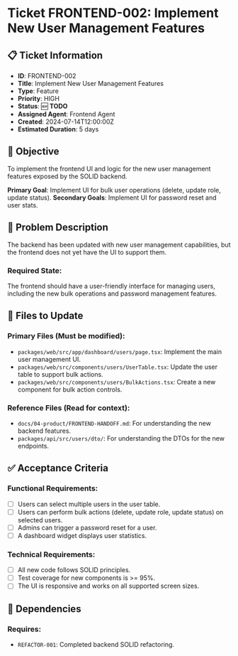 # Ticket FRONTEND-002: Implement New User Management Features

## 📋 Ticket Information

- **ID**: FRONTEND-002
- **Title**: Implement New User Management Features
- **Type**: Feature
- **Priority**: HIGH
- **Status**: 🆕 **TODO**
- **Assigned Agent**: Frontend Agent
- **Created**: 2024-07-14T12:00:00Z
- **Estimated Duration**: 5 days

## 🎯 Objective

To implement the frontend UI and logic for the new user management features exposed by the SOLID backend.

**Primary Goal**: Implement UI for bulk user operations (delete, update role, update status).
**Secondary Goals**: Implement UI for password reset and user stats.

## 🚨 Problem Description

The backend has been updated with new user management capabilities, but the frontend does not yet have the UI to support them.

### Required State:

The frontend should have a user-friendly interface for managing users, including the new bulk operations and password management features.

## 📁 Files to Update

### Primary Files (Must be modified):

- `packages/web/src/app/dashboard/users/page.tsx`: Implement the main user management UI.
- `packages/web/src/components/users/UserTable.tsx`: Update the user table to support bulk actions.
- `packages/web/src/components/users/BulkActions.tsx`: Create a new component for bulk action controls.

### Reference Files (Read for context):

- `docs/04-product/FRONTEND-HANDOFF.md`: For understanding the new backend features.
- `packages/api/src/users/dto/`: For understanding the DTOs for the new endpoints.

## ✅ Acceptance Criteria

### Functional Requirements:

- [ ] Users can select multiple users in the user table.
- [ ] Users can perform bulk actions (delete, update role, update status) on selected users.
- [ ] Admins can trigger a password reset for a user.
- [ ] A dashboard widget displays user statistics.

### Technical Requirements:

- [ ] All new code follows SOLID principles.
- [ ] Test coverage for new components is >= 95%.
- [ ] The UI is responsive and works on all supported screen sizes.

## 🔗 Dependencies

### Requires:

- `REFACTOR-001`: Completed backend SOLID refactoring.

